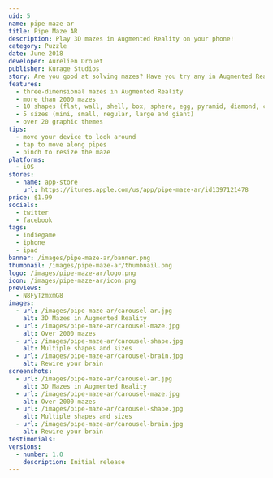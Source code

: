 ```yaml
---
uid: 5
name: pipe-maze-ar
title: Pipe Maze AR
description: Play 3D mazes in Augmented Reality on your phone!
category: Puzzle
date: June 2018
developer: Aurelien Drouet
publisher: Kurage Studios
story: Are you good at solving mazes? Have you try any in Augmented Reality? Check out the screenshots. This is so satisfying!
features:
  - three-dimensional mazes in Augmented Reality
  - more than 2000 mazes
  - 10 shapes (flat, wall, shell, box, sphere, egg, pyramid, diamond, cross, axis)
  - 5 sizes (mini, small, regular, large and giant)
  - over 20 graphic themes
tips:
  - move your device to look around
  - tap to move along pipes
  - pinch to resize the maze
platforms:
  - iOS
stores:
  - name: app-store
    url: https://itunes.apple.com/us/app/pipe-maze-ar/id1397121478
price: $1.99
socials:
  - twitter
  - facebook
tags:
  - indiegame
  - iphone
  - ipad
banner: /images/pipe-maze-ar/banner.png
thumbnail: /images/pipe-maze-ar/thumbnail.png
logo: /images/pipe-maze-ar/logo.png
icon: /images/pipe-maze-ar/icon.png
previews:
  - N8FyTzmxmG8
images:
  - url: /images/pipe-maze-ar/carousel-ar.jpg
    alt: 3D Mazes in Augmented Reality
  - url: /images/pipe-maze-ar/carousel-maze.jpg
    alt: Over 2000 mazes
  - url: /images/pipe-maze-ar/carousel-shape.jpg
    alt: Multiple shapes and sizes
  - url: /images/pipe-maze-ar/carousel-brain.jpg
    alt: Rewire your brain
screenshots:
  - url: /images/pipe-maze-ar/carousel-ar.jpg
    alt: 3D Mazes in Augmented Reality
  - url: /images/pipe-maze-ar/carousel-maze.jpg
    alt: Over 2000 mazes
  - url: /images/pipe-maze-ar/carousel-shape.jpg
    alt: Multiple shapes and sizes
  - url: /images/pipe-maze-ar/carousel-brain.jpg
    alt: Rewire your brain
testimonials:
versions:
  - number: 1.0
    description: Initial release
---
```

